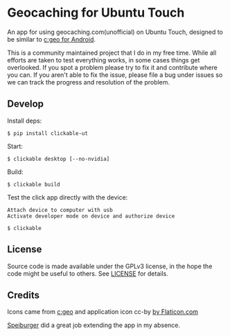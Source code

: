 # Geocaching for Ubuntu Touch

An app for using geocaching.com(unofficial) on Ubuntu Touch, designed to be similar to [c:geo for Android](https://github.com/cgeo/cgeo).

This is a community maintained project that I do in my free time. While all efforts are taken to test everything works, in some cases things get overlooked. If you spot a problem please try to fix it and contribute where you can. If you aren't able to fix the issue, please file a bug under issues so we can track the progress and resolution of the problem.

## Develop

Install deps:

    $ pip install clickable-ut

Start:

    $ clickable desktop [--no-nvidia]

Build:

    $ clickable build

Test the click app directly with the device:

    Attach device to computer with usb
    Activate developer mode on device and authorize device 

    $ clickable

## License

Source code is made available under the GPLv3 license, in the hope the code might be useful to others. See [LICENSE](LICENSE) for details.

## Credits

Icons came from [c:geo](https://github.com/cgeo/cgeo) and application icon cc-by [by Flaticon.com](https://www.flaticon.com/)

[Speiburger](https://github.com/Speiburger) did a great job extending the app in my absence.
